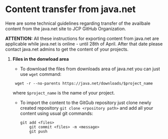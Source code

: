 # Content transfer from java.net

Here are some technical guidelines regarding transfer of the availbale content from the java.net site to JCP GitHub Organization.

__ATTENTION:__ All these instructions for exporting content from java.net are applicable while java.net is online - until 28th of April. 
After that date please contact java.net admins to get the content of your projects.

1. __Files in the donwload area__

   * To download the files from downloads area of java.net you can just use `wget` command:
   ```
	wget -r --no-parents https://java.net/downloads/$project_name
   ``` 
   where `$project_name` is the name of your project.

   * To import the content to the GitGub repository just clone newly created repository `git clone <rpository path>` and add all your content using usual git commands:
     ``` 
	 git add <files>
         git commit <files> -m <message>
         git push
     ```

   